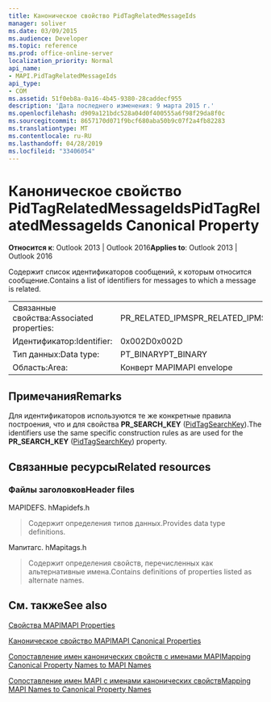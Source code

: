 ```yaml
---
title: Каноническое свойство PidTagRelatedMessageIds
manager: soliver
ms.date: 03/09/2015
ms.audience: Developer
ms.topic: reference
ms.prod: office-online-server
localization_priority: Normal
api_name:
- MAPI.PidTagRelatedMessageIds
api_type:
- COM
ms.assetid: 51f0eb8a-0a16-4b45-9380-28caddecf955
description: 'Дата последнего изменения: 9 марта 2015 г.'
ms.openlocfilehash: d909a121bdc528a04d0f400555a6f98f29da8f0c
ms.sourcegitcommit: 8657170d071f9bcf680aba50b9c07f2a4fb82283
ms.translationtype: MT
ms.contentlocale: ru-RU
ms.lasthandoff: 04/28/2019
ms.locfileid: "33406054"
---
```

# <a name="pidtagrelatedmessageids-canonical-property"></a><span data-ttu-id="36d68-103">Каноническое свойство PidTagRelatedMessageIds</span><span class="sxs-lookup"><span data-stu-id="36d68-103">PidTagRelatedMessageIds Canonical Property</span></span>

  
  
<span data-ttu-id="36d68-104">**Относится к**: Outlook 2013 | Outlook 2016</span><span class="sxs-lookup"><span data-stu-id="36d68-104">**Applies to**: Outlook 2013 | Outlook 2016</span></span> 
  
<span data-ttu-id="36d68-105">Содержит список идентификаторов сообщений, к которым относится сообщение.</span><span class="sxs-lookup"><span data-stu-id="36d68-105">Contains a list of identifiers for messages to which a message is related.</span></span>
  
|||
|:-----|:-----|
|<span data-ttu-id="36d68-106">Связанные свойства:</span><span class="sxs-lookup"><span data-stu-id="36d68-106">Associated properties:</span></span>  <br/> |<span data-ttu-id="36d68-107">PR_RELATED_IPMS</span><span class="sxs-lookup"><span data-stu-id="36d68-107">PR_RELATED_IPMS</span></span>  <br/> |
|<span data-ttu-id="36d68-108">Идентификатор:</span><span class="sxs-lookup"><span data-stu-id="36d68-108">Identifier:</span></span>  <br/> |<span data-ttu-id="36d68-109">0x002D</span><span class="sxs-lookup"><span data-stu-id="36d68-109">0x002D</span></span>  <br/> |
|<span data-ttu-id="36d68-110">Тип данных:</span><span class="sxs-lookup"><span data-stu-id="36d68-110">Data type:</span></span>  <br/> |<span data-ttu-id="36d68-111">PT_BINARY</span><span class="sxs-lookup"><span data-stu-id="36d68-111">PT_BINARY</span></span>  <br/> |
|<span data-ttu-id="36d68-112">Область:</span><span class="sxs-lookup"><span data-stu-id="36d68-112">Area:</span></span>  <br/> |<span data-ttu-id="36d68-113">Конверт MAPI</span><span class="sxs-lookup"><span data-stu-id="36d68-113">MAPI envelope</span></span>  <br/> |
   
## <a name="remarks"></a><span data-ttu-id="36d68-114">Примечания</span><span class="sxs-lookup"><span data-stu-id="36d68-114">Remarks</span></span>

<span data-ttu-id="36d68-115">Для идентификаторов используются те же конкретные правила построения, что и для свойства **PR_SEARCH_KEY** ([PidTagSearchKey](pidtagsearchkey-canonical-property.md)).</span><span class="sxs-lookup"><span data-stu-id="36d68-115">The identifiers use the same specific construction rules as are used for the **PR_SEARCH_KEY** ([PidTagSearchKey](pidtagsearchkey-canonical-property.md)) property.</span></span>
  
## <a name="related-resources"></a><span data-ttu-id="36d68-116">Связанные ресурсы</span><span class="sxs-lookup"><span data-stu-id="36d68-116">Related resources</span></span>

### <a name="header-files"></a><span data-ttu-id="36d68-117">Файлы заголовков</span><span class="sxs-lookup"><span data-stu-id="36d68-117">Header files</span></span>

<span data-ttu-id="36d68-118">MAPIDEFS. h</span><span class="sxs-lookup"><span data-stu-id="36d68-118">Mapidefs.h</span></span>
  
> <span data-ttu-id="36d68-119">Содержит определения типов данных.</span><span class="sxs-lookup"><span data-stu-id="36d68-119">Provides data type definitions.</span></span>
    
<span data-ttu-id="36d68-120">Мапитагс. h</span><span class="sxs-lookup"><span data-stu-id="36d68-120">Mapitags.h</span></span>
  
> <span data-ttu-id="36d68-121">Содержит определения свойств, перечисленных как альтернативные имена.</span><span class="sxs-lookup"><span data-stu-id="36d68-121">Contains definitions of properties listed as alternate names.</span></span>
    
## <a name="see-also"></a><span data-ttu-id="36d68-122">См. также</span><span class="sxs-lookup"><span data-stu-id="36d68-122">See also</span></span>



[<span data-ttu-id="36d68-123">Свойства MAPI</span><span class="sxs-lookup"><span data-stu-id="36d68-123">MAPI Properties</span></span>](mapi-properties.md)
  
[<span data-ttu-id="36d68-124">Каноническое свойство MAPI</span><span class="sxs-lookup"><span data-stu-id="36d68-124">MAPI Canonical Properties</span></span>](mapi-canonical-properties.md)
  
[<span data-ttu-id="36d68-125">Сопоставление имен канонических свойств с именами MAPI</span><span class="sxs-lookup"><span data-stu-id="36d68-125">Mapping Canonical Property Names to MAPI Names</span></span>](mapping-canonical-property-names-to-mapi-names.md)
  
[<span data-ttu-id="36d68-126">Сопоставление имен MAPI с именами канонических свойств</span><span class="sxs-lookup"><span data-stu-id="36d68-126">Mapping MAPI Names to Canonical Property Names</span></span>](mapping-mapi-names-to-canonical-property-names.md)

